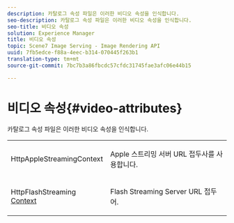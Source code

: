 ```yaml
---
description: 카탈로그 속성 파일은 이러한 비디오 속성을 인식합니다.
seo-description: 카탈로그 속성 파일은 이러한 비디오 속성을 인식합니다.
seo-title: 비디오 속성
solution: Experience Manager
title: 비디오 속성
topic: Scene7 Image Serving - Image Rendering API
uuid: 7fb5edce-f88a-4eec-b314-070445f263b1
translation-type: tm+mt
source-git-commit: 7bc7b3a86fbcdc57cfdc31745fae3afc06e44b15

---
```



# 비디오 속성{#video-attributes}

카탈로그 속성 파일은 이러한 비디오 속성을 인식합니다.

<table id="simpletable_1BA1280A92F740549FE4DB8907789F0B"> 
 <tr class="strow"> 
  <td class="stentry"> <p><span class="codeph"> HttpAppleStreamingContext <a href="../../../../../../is-api/image-catalog/image-serving-api-ref/c-image-catalog-reference/c-attributes-reference/r-httpapplestreamingcontext.md#reference-1c3c53b5823c41e98e4d6303e0ac2983" type="reference" format="dita" scope="local"></a></span> </p></td> 
  <td class="stentry"> <p>Apple 스트리밍 서버 URL 접두사를 사용합니다. </p></td> 
 </tr> 
 <tr class="strow"> 
  <td class="stentry"> <p><span class="codeph"> HttpFlashStreaming <a href="../../../../../../is-api/image-catalog/image-serving-api-ref/c-image-catalog-reference/c-attributes-reference/r-httpflashstreamingcontext.md#reference-c540fe87640e41f7a689a14a05ef5c72" type="reference" format="dita" scope="local"> Context</a></span> </p></td> 
  <td class="stentry"> <p>Flash Streaming Server URL 접두어. </p></td> 
 </tr> 
</table>

